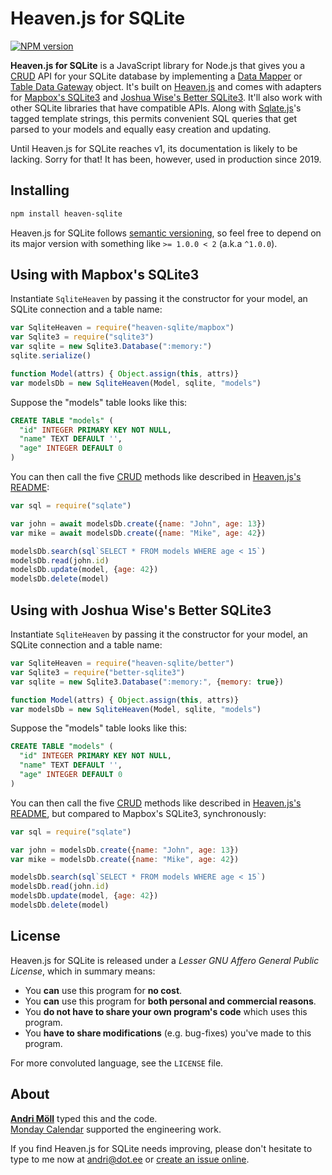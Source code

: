 Heaven.js for SQLite
====================
[![NPM version][npm-badge]](https://www.npmjs.com/package/heaven-sqlite)

**Heaven.js for SQLite** is a JavaScript library for Node.js that gives you a [CRUD][crud] API for your SQLite database by implementing a [Data Mapper][data-mapper] or [Table Data Gateway][table-data-gateway] object. It's built on [Heaven.js][heaven] and comes with adapters for [Mapbox's SQLite3][mapbox-sqlite3] and [Joshua Wise's Better SQLite3][better-sqlite3]. It'll also work with other SQLite libraries that have compatible APIs. Along with [Sqlate.js][sqlate]'s tagged template strings, this permits convenient SQL queries that get parsed to your models and equally easy creation and updating.

Until Heaven.js for SQLite reaches v1, its documentation is likely to be lacking. Sorry for that! It has been, however, used in production since 2019.

[npm-badge]: https://img.shields.io/npm/v/heaven-sqlite.svg
[data-mapper]: https://www.martinfowler.com/eaaCatalog/dataMapper.html
[table-data-gateway]: https://www.martinfowler.com/eaaCatalog/tableDataGateway.html
[sqlate]: https://github.com/moll/js-sqlate
[mapbox-sqlite3]: https://github.com/mapbox/node-sqlite3
[better-sqlite3]: https://github.com/JoshuaWise/better-sqlite3
[heaven]: https://github.com/moll/js-heaven
[crud]: https://en.wikipedia.org/wiki/Create,_read,_update_and_delete


Installing
----------
```sh
npm install heaven-sqlite
```

Heaven.js for SQLite follows [semantic versioning](http://semver.org), so feel free to depend on its major version with something like `>= 1.0.0 < 2` (a.k.a `^1.0.0`).


Using with Mapbox's SQLite3
---------------------------
Instantiate `SqliteHeaven` by passing it the constructor for your model, an SQLite connection and a table name:

```javascript
var SqliteHeaven = require("heaven-sqlite/mapbox")
var Sqlite3 = require("sqlite3")
var sqlite = new Sqlite3.Database(":memory:")
sqlite.serialize()

function Model(attrs) { Object.assign(this, attrs)}
var modelsDb = new SqliteHeaven(Model, sqlite, "models")
```

Suppose the "models" table looks like this:
```sql
CREATE TABLE "models" (
  "id" INTEGER PRIMARY KEY NOT NULL,
  "name" TEXT DEFAULT '',
  "age" INTEGER DEFAULT 0
)
```

You can then call the five [CRUD][crud] methods like described in [Heaven.js's README][heaven]:

```javascript
var sql = require("sqlate")

var john = await modelsDb.create({name: "John", age: 13})
var mike = await modelsDb.create({name: "Mike", age: 42})

modelsDb.search(sql`SELECT * FROM models WHERE age < 15`)
modelsDb.read(john.id)
modelsDb.update(model, {age: 42})
modelsDb.delete(model)
```


Using with Joshua Wise's Better SQLite3
---------------------------------------
Instantiate `SqliteHeaven` by passing it the constructor for your model, an SQLite connection and a table name:

```javascript
var SqliteHeaven = require("heaven-sqlite/better")
var Sqlite3 = require("better-sqlite3")
var sqlite = new Sqlite3.Database(":memory:", {memory: true})

function Model(attrs) { Object.assign(this, attrs)}
var modelsDb = new SqliteHeaven(Model, sqlite, "models")
```

Suppose the "models" table looks like this:
```sql
CREATE TABLE "models" (
  "id" INTEGER PRIMARY KEY NOT NULL,
  "name" TEXT DEFAULT '',
  "age" INTEGER DEFAULT 0
)
```

You can then call the five [CRUD][crud] methods like described in [Heaven.js's README][heaven], but compared to Mapbox's SQLite3, synchronously:

```javascript
var sql = require("sqlate")

var john = modelsDb.create({name: "John", age: 13})
var mike = modelsDb.create({name: "Mike", age: 42})

modelsDb.search(sql`SELECT * FROM models WHERE age < 15`)
modelsDb.read(john.id)
modelsDb.update(model, {age: 42})
modelsDb.delete(model)
```


License
-------
Heaven.js for SQLite is released under a *Lesser GNU Affero General Public License*, which in summary means:

- You **can** use this program for **no cost**.
- You **can** use this program for **both personal and commercial reasons**.
- You **do not have to share your own program's code** which uses this program.
- You **have to share modifications** (e.g. bug-fixes) you've made to this program.

For more convoluted language, see the `LICENSE` file.


About
-----
**[Andri Möll][moll]** typed this and the code.  
[Monday Calendar][monday] supported the engineering work.

If you find Heaven.js for SQLite needs improving, please don't hesitate to type to me now at [andri@dot.ee][email] or [create an issue online][issues].

[email]: mailto:andri@dot.ee
[issues]: https://github.com/moll/node-heaven-sqlite/issues
[moll]: https://m811.com
[monday]: https://mondayapp.com
